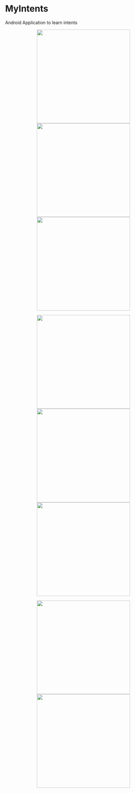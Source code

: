 # MyIntents
Android Application to learn intents
<p float="left" align="center">
<img src="https://user-images.githubusercontent.com/100727442/193609796-1de69500-cf43-4f8e-ba77-4eb98d33d399.jpg" width="300">
<img src="https://user-images.githubusercontent.com/100727442/193609840-bb1975cc-3d6b-4900-bab3-494472e74b04.jpg" width="300">
<img src="https://user-images.githubusercontent.com/100727442/193609876-b6bd5d03-892d-43be-97cb-59f31c961227.jpg" width="300">
</p>
<p float="left" align="center">
<img src="https://user-images.githubusercontent.com/100727442/193609894-ce53aac7-6f2f-4291-aae7-1c668da7daa2.jpg" width="300">
<img src="https://user-images.githubusercontent.com/100727442/193609928-4d1246f7-c0c3-4c3f-b31d-2d3fe639103c.jpg" width="300">
<img src="https://user-images.githubusercontent.com/100727442/193609960-ca94ce2e-e961-4261-b7a5-0764b2574f28.jpg" width="300">
</p>
<p float="left" align="center">
<img src="https://user-images.githubusercontent.com/100727442/193609995-3c50c14d-1918-4581-8fa3-5b9b0e25c323.jpg" width="300">
<img src="https://user-images.githubusercontent.com/100727442/193610020-715aff67-6d09-414a-a5a4-3c0554fe1bee.jpg" width="300">
</p>

